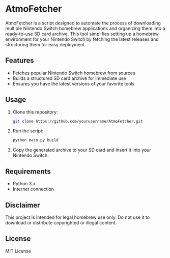 # AtmoFetcher

AtmoFetcher is a script designed to automate the process of downloading multiple Nintendo Switch homebrew applications and organizing them into a ready-to-use SD card archive. This tool simplifies setting up a homebrew environment for your Nintendo Switch by fetching the latest releases and structuring them for easy deployment.

## Features

- Fetches popular Nintendo Switch homebrew from sources
- Builds a structured SD card archive for immediate use
- Ensures you have the latest versions of your favorite tools

## Usage

1. Clone this repository:
    ```sh
    git clone https://github.com/yourusername/AtmoFetcher.git
    ```
2. Run the script:
    ```sh
    python main.py build
    ```
4. Copy the generated archive to your SD card and insert it into your Nintendo Switch.

## Requirements

- Python 3.x
- Internet connection

## Disclaimer

This project is intended for legal homebrew use only. Do not use it to download or distribute copyrighted or illegal content.

## License

MIT License

